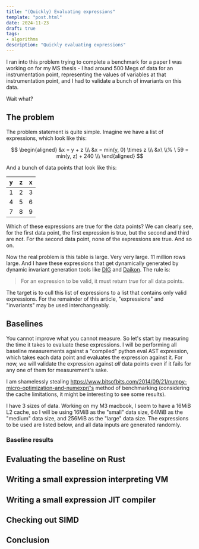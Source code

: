 ```yaml
---
title: "(Quickly) Evaluating expressions"
template: "post.html"
date: 2024-11-23
draft: true
tags:
- algorithms
description: "Quickly evaluating expressions"
---
```


I ran into this problem trying to complete a benchmark for a paper I was working on for my MS thesis - I had around 500 Megs of data for an instrumentation point, representing the values of variables at that instrumentation point, and I had to validate a bunch of invariants on this data.

Wait what?

## The problem

The problem statement is quite simple. Imagine we have a list of expressions, which look like this:

$$
\begin{aligned}
&x = y + z \\\
&x = min(y, 0) \times z \\\
&x\ \\% \ 59 = min(y, z) + 240 \\\
\end{aligned}
$$

And a bunch of data points that look like this:

| y | z | x |
|---|---|---|
| 1 | 2 | 3 |
| 4 | 5 | 6 |
| 7 | 8 | 9 |

Which of these expressions are true for the data points? We can clearly see, for the first data point, the first expression is true, but the second and third are not. For the second data point, none of the expressions are true. And so on.

Now the real problem is this table is large. Very very large. 11 million rows large. And I have these expressions that get dynamically generated by dynamic invariant generation tools like [DIG]() and [Daikon](). The rule is:

> For an expression to be valid, it must return _true_ for all data points.

The target is to cull this list of expressions to a list that contains only valid expressions. For the remainder of this article, "expressions" and "invariants" may be used interchangeably.


## Baselines

You cannot improve what you cannot measure. So let's start by measuring the time it takes to evaluate these expressions. I will be performing all baseline measurements against a "compiled" python eval AST expression, which takes each data point and evaluates the expression against it. For now, we will validate the expression against _all_ data points even if it fails for any one of them for measurement's sake. 

I am shamelessly stealing https://www.bitsofbits.com/2014/09/21/numpy-micro-optimization-and-numexpr/'s method of benchmarking (considering the cache limitations, it might be interesting to see some results).

I have 3 sizes of data. Working on my M3 macbook, I seem to have a 16MiB L2 cache, so I will be using 16MiB as the "small" data size, 64MiB as the "medium" data size, and 256MiB as the "large" data size. The expressions to be used are listed below, and all data inputs are generated randomly.

### Baseline results

## Evaluating the baseline on Rust

## Writing a small expression interpreting VM

## Writing a small expression JIT compiler

## Checking out SIMD

## Conclusion
